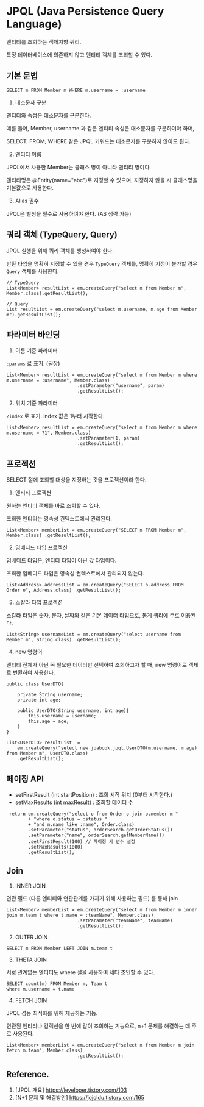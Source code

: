 # JPQL (Java Persistence Query Language)

엔티티를 조회하는 객체지향 쿼리.

특정 데이터베이스에 의존하지 않고 엔티티 객체를 조회할 수 있다.

## 기본 문법

```
SELECT m FROM Member m WHERE m.username = :username
```

1. 대소문자 구분

엔티티와 속성은 대소문자를 구분한다.

예를 들어, Member, username 과 같은 엔티티 속성은 대소문자를 구분하여야 하며,

SELECT, FROM, WHERE 같은 JPQL 키워드는 대소문자를 구분하지 않아도 된다.

2. 엔티티 이름

JPQL에서 사용한 Member는 클래스 명이 아니라 엔티티 명이다.

엔티티명은 @Entity(name="abc")로 지정할 수 있으며, 지정하지 않을 시 클래스명을 기본값으로 사용한다.

3. Alias 필수

JPQL은 별칭을 필수로 사용하여야 한다. (AS 생략 가능)

## 쿼리 객체 (TypeQuery, Query)

JPQL 실행을 위해 쿼리 객체를 생성하여야 한다.

반환 타입을 명확히 지정할 수 있을 경우 `TypeQuery` 객체를, 명확히 지정이 불가할 경우 `Query` 객체를 사용한다.

```
// TypeQuery
List<Member> resultList = em.createQuery("select m from Member m", Member.class).getResultList();

// Query
List resultList = em.createQuery("select m.username, m.age from Member m").getResultList();
```

## 파라미터 바인딩

1. 이름 기준 파라미터

`:params` 로 표기. (권장)

```
List<Member> resultList = em.createQuery("select m from Member m where m.username = :username", Member.class)
                          .setParameter("username", param)
                          .getResultList();

```

2. 위치 기준 파라미터

`?index` 로 표기. index 값은 1부터 시작한다.

```
List<Member> resultList = em.createQuery("select m from Member m where m.username = ?1", Member.class)
                          .setParameter(1, param)
                          .getResultList();

```

## 프로젝션

SELECT 절에 조회할 대상을 지정하는 것을 프로젝션이라 한다.

1. 엔티티 프로젝션

원하는 엔티티 객체를 바로 조회할 수 있다.

조회한 엔티티는 영속성 컨텍스트에서 관리된다.

```
List<Member> memberList = em.createQuery("SELECT m FROM Member m", Member.class) .getResultList();
```

2. 임베디드 타입 프로젝션

임베디드 타입은, 엔티티 타입이 아닌 값 타입이다.

조회한 임베디드 타입은 영속성 컨텍스트에서 관리되지 않는다.

```
List<Address> addressList = em.createQuery("SELECT o.address FROM Order o", Address.class) .getResultList();
```

3. 스칼라 타입 프로젝션

스칼라 타입은 숫자, 문자, 날짜와 같은 기본 데이터 타입으로, 통계 쿼리에 주로 이용된다.

```
List<String> usernameList = em.createQuery("select username from Member m", String.class) .getResultList();
```

4. new 명령어

엔티티 전체가 아닌 꼭 필요한 데이터만 선택하여 조회하고자 할 때, new 명령어로 객체로 변환하여 사용한다.

```
public class UserDTO{

    private String username;
    private int age;

    public UserDTO(String username, int age){
        this.username = username;
        this.age = age;
    }
}

List<UserDTO> resultList  =
    em.createQuery("select new jpabook.jpql.UserDTO(m.username, m.age) from Member m", UserDTO.class)
    .getResultList();
```

## 페이징 API

- setFirstResult (int startPosition) : 조회 시작 위치 (0부터 시작한다.)
- setMaxResults (int maxResult) : 조회할 데이터 수

```
 return em.createQuery("select o from Order o join o.member m "
        + "where o.status = :status "
        + "and m.name like :name", Order.class)
        .setParameter("status", orderSearch.getOrderStatus())
        .setParameter("name", orderSearch.getMemberName())
        .setFirstResult(100) // 페이징 시 변수 설정
        .setMaxResults(1000)
        .getResultList();

```

## Join

1. INNER JOIN

연관 필드 (다른 엔티티와 연관관계를 가지기 위해 사용하는 필드) 를 통해 join

```
List<Member> memberList = em.createQuery("select m from Member m inner join m.team t where t.name = :teamName", Member.class)
                          .setParameter("teamName", teamName)
                          .getResultList();
```

2. OUTER JOIN

```
SELECT m FROM Member LEFT JOIN m.team t
```

3. THETA JOIN

서로 관계없는 엔티티도 where 절을 사용하여 세타 조인할 수 있다.

```
SELECT count(m) FROM Member m, Team t
where m.username = t.name
```

4. FETCH JOIN

JPQL 성능 최적화를 위해 제공하는 기능.

연관된 엔티티나 컬렉션을 한 번에 같이 조회하는 기능으로, n+1 문제를 해결하는 데 주로 사용된다.

```
List<Member> memberList = em.createQuery("select m from Member m join fetch m.team", Member.class)
                          .getResultList();
```

## Reference.

1. [JPQL 개요] https://leveloper.tistory.com/103
2. [N+1 문제 및 해결방안] https://jojoldu.tistory.com/165
